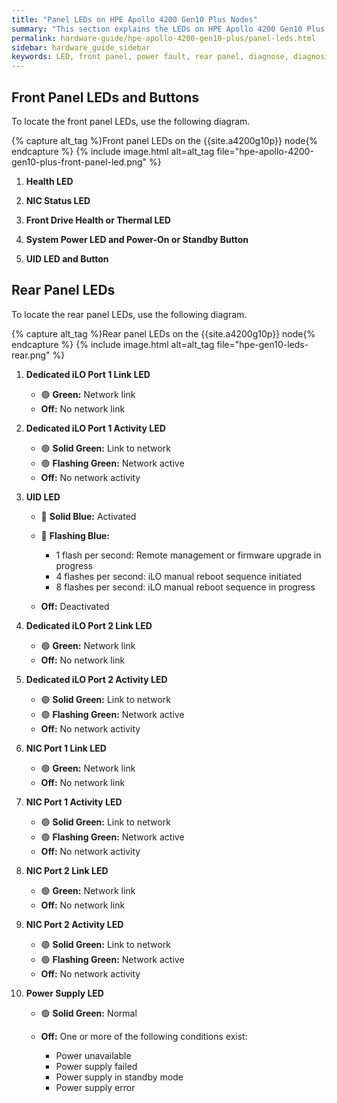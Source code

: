 ```yaml
---
title: "Panel LEDs on HPE Apollo 4200 Gen10 Plus Nodes"
summary: "This section explains the LEDs on HPE Apollo 4200 Gen10 Plus nodes, including front panel LEDs and buttons, power fault LEDs, and rear panel LEDs. You can use these LEDs to diagnose hardware health issues. For more information, see <a href='https://www.hpe.com/psnow/product-documentation?oid=1013422400&cc=ca&lc=en&jumpid=in_pdp-psnow-docs'>HPE Apollo 4200 Gen10 Plus System - Product Documentation</a>."
permalink: hardware-guide/hpe-apollo-4200-gen10-plus/panel-leds.html
sidebar: hardware_guide_sidebar
keywords: LED, front panel, power fault, rear panel, diagnose, diagnosis, hardware health
---
```


## Front Panel LEDs and Buttons

To locate the front panel LEDs, use the following diagram.

{% capture alt_tag %}Front panel LEDs on the {{site.a4200g10p}} node{% endcapture %}
{% include image.html alt=alt_tag file="hpe-apollo-4200-gen10-plus-front-panel-led.png" %}

1. **Health LED**

1. **NIC Status LED**

1. **Front Drive Health or Thermal LED**

1. **System Power LED and Power-On or Standby Button**

1. **UID LED and Button**


## Rear Panel LEDs

To locate the rear panel LEDs, use the following diagram.

{% capture alt_tag %}Rear panel LEDs on the {{site.a4200g10p}} node{% endcapture %}
{% include image.html alt=alt_tag file="hpe-gen10-leds-rear.png" %}

1. **Dedicated iLO Port 1 Link LED**

   * 🟢 **Green:** Network link
   * **Off:** No network link

1. **Dedicated iLO Port 1 Activity LED**

   * 🟢 **Solid Green:** Link to network
   * 🟢 **Flashing Green:** Network active
   * **Off:** No network activity

1. **UID LED**

   * 🔵 **Solid Blue:** Activated
   * 🔵 **Flashing Blue:**

     * 1 flash per second: Remote management or firmware upgrade in progress
     * 4 flashes per second: iLO manual reboot sequence initiated
     * 8 flashes per second: iLO manual reboot sequence in progress

   * **Off:** Deactivated

1. **Dedicated iLO Port 2 Link LED**

   * 🟢 **Green:** Network link
   * **Off:** No network link

1. **Dedicated iLO Port 2 Activity LED**

   * 🟢 **Solid Green:** Link to network
   * 🟢 **Flashing Green:** Network active
   * **Off:** No network activity

1. **NIC Port 1 Link LED**

   * 🟢 **Green:** Network link
   * **Off:** No network link

1. **NIC Port 1 Activity LED**

   * 🟢 **Solid Green:** Link to network
   * 🟢 **Flashing Green:** Network active
   * **Off:** No network activity

1. **NIC Port 2 Link LED**

   * 🟢 **Green:** Network link
   * **Off:** No network link

1. **NIC Port 2 Activity LED**

   * 🟢 **Solid Green:** Link to network
   * 🟢 **Flashing Green:** Network active
   * **Off:** No network activity

1. **Power Supply LED**

   * 🟢 **Solid Green:** Normal
   * **Off:** One or more of the following conditions exist:

     * Power unavailable
     * Power supply failed
     * Power supply in standby mode
     * Power supply error
